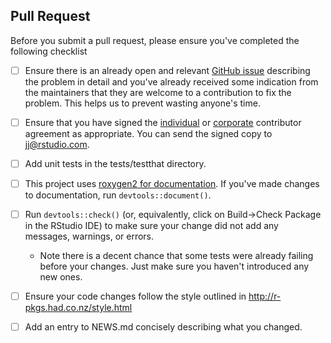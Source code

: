 ## Pull Request

Before you submit a pull request, please ensure you've completed the following checklist

- [ ] Ensure there is an already open and relevant [GitHub issue](https://github.com/rstudio/thematic/issues/new) describing the problem in detail and you've already received some indication from the maintainers that they are welcome to a contribution to fix the problem. This helps us to prevent wasting anyone's time. 

- [ ] Ensure that you have signed the [individual](https://rstudioblog.files.wordpress.com/2017/05/rstudio_individual_contributor_agreement.pdf) or [corporate](https://rstudioblog.files.wordpress.com/2017/05/rstudio_corporate_contributor_agreement.pdf) contributor agreement as appropriate. You can send the signed copy to jj@rstudio.com.

- [ ] Add unit tests in the tests/testthat directory.

- [ ] This project uses [roxygen2 for documentation](http://r-pkgs.had.co.nz/man.html). If you've made changes to documentation, run `devtools::document()`.

- [ ] Run `devtools::check()` (or, equivalently, click on Build->Check Package in the RStudio IDE) to make sure your change did not add any messages, warnings, or errors.
    * Note there is a decent chance that some tests were already failing before your changes. Just make sure you haven't introduced any new ones.
    
- [ ] Ensure your code changes follow the style outlined in http://r-pkgs.had.co.nz/style.html

- [ ] Add an entry to NEWS.md concisely describing what you changed.
